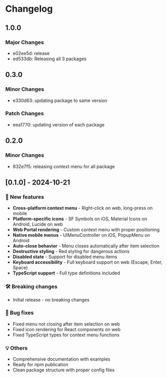 # Changelog

## 1.0.0

### Major Changes

- e02ee5d: release
- ed533db: Releasing all 3 packages

## 0.3.0

### Minor Changes

- e330d63: updating package to same version

### Patch Changes

- eea1770: updating version of each package

## 0.2.0

### Minor Changes

- 832e7f5: releasing context menu for all package

## [0.1.0] - 2024-10-21

### 🎉 New features

- **Cross-platform context menu** - Right-click on web, long-press on mobile
- **Platform-specific icons** - SF Symbols on iOS, Material Icons on Android, Lucide on web
- **Web Portal rendering** - Custom context menu with proper positioning
- **Native mobile menus** - UIMenuController on iOS, PopupMenu on Android
- **Auto-close behavior** - Menu closes automatically after item selection
- **Destructive styling** - Red styling for dangerous actions
- **Disabled state** - Support for disabled menu items
- **Keyboard accessibility** - Full keyboard support on web (Escape, Enter, Space)
- **TypeScript support** - Full type definitions included

### 🛠 Breaking changes

- Initial release - no breaking changes

### 🐛 Bug fixes

- Fixed menu not closing after item selection on web
- Fixed icon rendering for React components on web
- Fixed TypeScript types for context menu functions

### 💡 Others

- Comprehensive documentation with examples
- Ready for npm publication
- Clean package structure with proper config files
